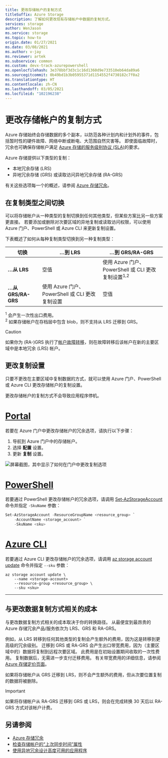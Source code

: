 ```yaml
---
title: 更改存储帐户的复制方式
titleSuffix: Azure Storage
description: 了解如何更改现有存储帐户中数据的复制方式。
services: storage
author: WenJason
ms.service: storage
ms.topic: how-to
origin.date: 01/27/2021
ms.date: 03/08/2021
ms.author: v-jay
ms.reviewer: artek
ms.subservice: common
ms.custom: devx-track-azurepowershell
ms.openlocfilehash: 3e378bbf3d3c1c16d1360d9e733510eb64da89a6
ms.sourcegitcommit: 0b49bd1b3b05955371d1154552f4730182c7f0a2
ms.translationtype: HT
ms.contentlocale: zh-CN
ms.lasthandoff: 03/05/2021
ms.locfileid: "102196238"
---
```

# <a name="change-how-a-storage-account-is-replicated"></a>更改存储帐户的复制方式

Azure 存储始终会存储数据的多个副本，以防范各种计划内和计划外的事件，包括暂时性的硬件故障、网络中断或断电、大范围自然灾害等。 即使面临故障时，冗余也可确保存储帐户满足 [Azure 存储的服务级别协议 (SLA)](https://www.azure.cn/support/sla/storage/index.html)的要求。

Azure 存储提供以下类型的复制：

- 本地冗余存储 (LRS)
- 异地冗余存储 (GRS) 或读取访问异地冗余存储 (RA-GRS)

有关这些选项每一个的概述，请参阅 [Azure 存储冗余](storage-redundancy.md)。

## <a name="switch-between-types-of-replication"></a>在复制类型之间切换

可以将存储帐户从一种类型的复制切换到任何其他类型，但某些方案比另一些方案更直接。 若要添加或删除对次要区域的异地复制或读取访问权限，可以使用 Azure 门户、PowerShell 或 Azure CLI 来更新复制设置。

下表概述了如何从每种复制类型切换到另一种复制类型：

| 切换 | …到 LRS | …到 GRS/RA-GRS |
|--------------------|----------------------------------------------------|---------------------------------------------------------------------|
| <b>…从 LRS</b> | 空值 | 使用 Azure 门户、PowerShell 或 CLI 更改复制设置<sup>1,2</sup> |
| <b>…从 GRS/RA-GRS</b> | 使用 Azure 门户、PowerShell 或 CLI 更改复制设置 | 空值 |

<sup>1</sup> 会产生一次性出口费用。<br />
<sup>2</sup> 如果存储帐户在存档层中包含 blob，则不支持从 LRS 迁移到 GRS。<br />

> [!CAUTION]
> 如果你为 (RA-)GRS 执行了[帐户故障转移](storage-disaster-recovery-guidance.md)，则在故障转移后该帐户在新的主要区域中是本地冗余 (LRS) 帐户。 

## <a name="change-the-replication-setting"></a>更改复制设置

只要不更改在主要区域中复制数据的方式，就可以使用 Azure 门户、PowerShell 或 Azure CLI 更改存储帐户的复制设置。

更改存储帐户的复制方式不会导致应用程序停机。

# <a name="portal"></a>[Portal](#tab/portal)

若要在 Azure 门户中更改存储帐户的冗余选项，请执行以下步骤：

1. 导航到 Azure 门户中的存储帐户。
1. 选择 **配置** 设置。
1. 更新 **复制** 设置。

![屏幕截图，其中显示了如何在门户中更改复制选项](media/redundancy-migration/change-replication-option.png)

# <a name="powershell"></a>[PowerShell](#tab/powershell)

若要通过 PowerShell 更改存储帐户的冗余选项，请调用 [Set-AzStorageAccount](https://docs.microsoft.com/powershell/module/az.storage/set-azstorageaccount) 命令并指定 `-SkuName` 参数：

```powershell
Set-AzStorageAccount -ResourceGroupName <resource_group> `
    -AccountName <storage_account> `
    -SkuName <sku>
```

# <a name="azure-cli"></a>[Azure CLI](#tab/azure-cli)

若要通过 Azure CLI 更改存储帐户的冗余选项，请调用 [az storage account update](/cli/storage/account#az-storage-account-update) 命令并指定 `--sku` 参数：

```azurecli
az storage account update \
    --name <storage-account>
    --resource-group <resource_group> \
    --sku <sku>
```

---

## <a name="costs-associated-with-changing-how-data-is-replicated"></a>与更改数据复制方式相关的成本

与更改数据复制方式相关的成本取决于你的转换路径。 从最便宜到最昂贵的 Azure 存储冗余产品/服务依次为 LRS、GRS 和 RA-GRS。

例如，从 LRS 转移到任何其他类型的复制会产生额外的费用，因为这是转移到更高级的冗余级别。 迁移到 GRS 或 RA-GRS 会产生出口带宽费用，因为（主要区域中的）数据将复制到远程次要区域。 此费用是在初始设置期间收取的一次性费用。 复制数据后，无需进一步支付迁移费用。 有关带宽费用的详细信息，请参阅 [Azure 存储定价页面](https://azure.cn/pricing/details/storage/blobs/)。

如果将存储帐户从 GRS 迁移到 LRS，则不会产生额外的费用，但从次要位置复制的数据将被删除。

> [!IMPORTANT]
> 如果将存储帐户从 RA-GRS 迁移到 GRS 或 LRS，则会在完成转换 30 天后以 RA-GRS 方式对该帐户计费。

## <a name="see-also"></a>另请参阅

- [Azure 存储冗余](storage-redundancy.md)
- [检查存储帐户的“上次同步时间”属性](last-sync-time-get.md)
- [使用异地冗余设计高度可用的应用程序](geo-redundant-design.md)
